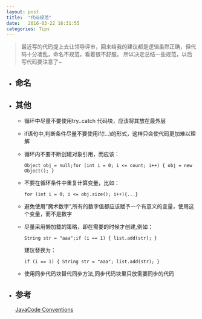 ```yaml
---
layout: post
title:  "代码规范"
date:   2016-03-22 16:31:55
categories: Tips 
---
```


>最近写的代码提上去让领导评审，回来给我的建议都是逻辑虽然正确，但代码十分凌乱，命名不规范，看着很不舒服。
 所以决定总结一些规范，以后写代码要注意了~

- ## 命名

- ## 其他

  - 循环中尽量不要使用try..catch 代码块，应该将其放在最外层

  - if语句中,判断条件尽量不要使用if(!...)的形式，这样只会使代码更加难以理解

  - 循环内不要不断创建对象引用，而应该：

    `Object obj = null;for (int i = 0; i <= count; i++) { obj = new Object(); }`

  - 不要在循环条件中重复计算变量，比如：

    `for (int i = 0; i <= obj.size(); i++){...}`

  - 避免使用”魔术数字”,所有的数字值都应该赋予一个有意义的变量，使用这个变量，而不是数字

  - 尽量采用懒加载的策略，即在需要的时候才创建,例如：

    `String str = "aaa";if (i == 1) { list.add(str); }`

	 建议替换为：

	`if (i == 1) { String str = "aaa"; list.add(str); }`

  - 使用同步代码块替代同步方法,同步代码块里只放需要同步的代码

- ## 参考

  [JavaCode Conventions](http://www.oracle.com/technetwork/java/codeconventions-150003.pdf)